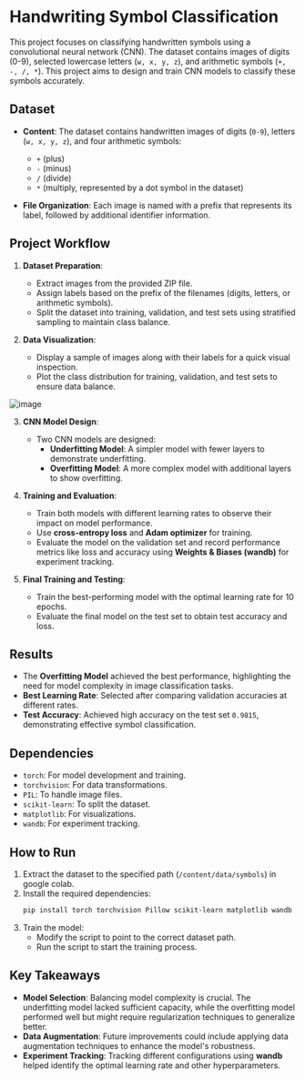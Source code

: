 # Handwriting Symbol Classification

This project focuses on classifying handwritten symbols using a convolutional neural network (CNN). The dataset contains images of digits (0-9), selected lowercase letters (`w, x, y, z`), and arithmetic symbols (`+, -, /, *`). This project aims to design and train CNN models to classify these symbols accurately.

## Dataset

- **Content**: The dataset contains handwritten images of digits (`0-9`), letters (`w, x, y, z`), and four arithmetic symbols:
  - `+` (plus)
  - `-` (minus)
  - `/` (divide)
  - `*` (multiply, represented by a dot symbol in the dataset)

- **File Organization**: Each image is named with a prefix that represents its label, followed by additional identifier information. 

## Project Workflow

1. **Dataset Preparation**:
   - Extract images from the provided ZIP file.
   - Assign labels based on the prefix of the filenames (digits, letters, or arithmetic symbols).
   - Split the dataset into training, validation, and test sets using stratified sampling to maintain class balance.

2. **Data Visualization**:
   - Display a sample of images along with their labels for a quick visual inspection.
   - Plot the class distribution for training, validation, and test sets to ensure data balance.

![image](https://github.com/user-attachments/assets/95d7e453-e3c2-4380-abb0-7df69bba3e2e)


3. **CNN Model Design**:
   - Two CNN models are designed:
     - **Underfitting Model**: A simpler model with fewer layers to demonstrate underfitting.
     - **Overfitting Model**: A more complex model with additional layers to show overfitting.

4. **Training and Evaluation**:
   - Train both models with different learning rates to observe their impact on model performance.
   - Use **cross-entropy loss** and **Adam optimizer** for training.
   - Evaluate the model on the validation set and record performance metrics like loss and accuracy using **Weights & Biases (wandb)** for experiment tracking.

5. **Final Training and Testing**:
   - Train the best-performing model with the optimal learning rate for 10 epochs.
   - Evaluate the final model on the test set to obtain test accuracy and loss.

## Results

- The **Overfitting Model** achieved the best performance, highlighting the need for model complexity in image classification tasks.
- **Best Learning Rate**: Selected after comparing validation accuracies at different rates.
- **Test Accuracy**: Achieved high accuracy on the test set `0.9815`, demonstrating effective symbol classification.

## Dependencies

- `torch`: For model development and training.
- `torchvision`: For data transformations.
- `PIL`: To handle image files.
- `scikit-learn`: To split the dataset.
- `matplotlib`: For visualizations.
- `wandb`: For experiment tracking.

## How to Run

1. Extract the dataset to the specified path (`/content/data/symbols`) in google colab.
2. Install the required dependencies:
   ```sh
   pip install torch torchvision Pillow scikit-learn matplotlib wandb
   ```
3. Train the model:
   - Modify the script to point to the correct dataset path.
   - Run the script to start the training process.

## Key Takeaways

- **Model Selection**: Balancing model complexity is crucial. The underfitting model lacked sufficient capacity, while the overfitting model performed well but might require regularization techniques to generalize better.
- **Data Augmentation**: Future improvements could include applying data augmentation techniques to enhance the model's robustness.
- **Experiment Tracking**: Tracking different configurations using **wandb** helped identify the optimal learning rate and other hyperparameters.

